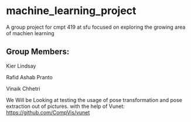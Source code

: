 # machine_learning_project
A group project for cmpt 419 at sfu focused on exploring the growing area of machien learning

## Group Members:

Kier Lindsay

Rafid Ashab Pranto

Vinaik Chhetri

We Will be Looking at testing the usage of pose transformation and pose extraction out of pictures. with the help of Vunet:
https://github.com/CompVis/vunet

